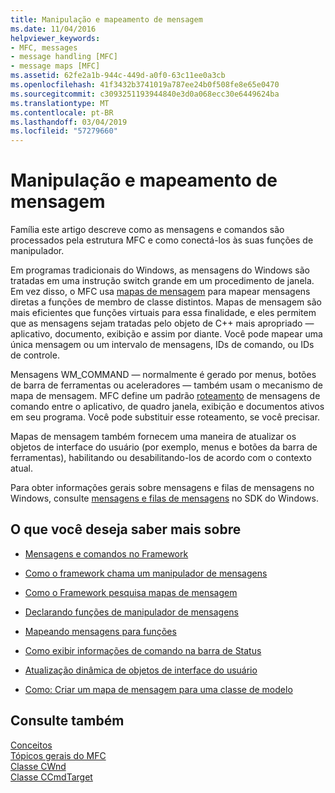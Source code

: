 ```yaml
---
title: Manipulação e mapeamento de mensagem
ms.date: 11/04/2016
helpviewer_keywords:
- MFC, messages
- message handling [MFC]
- message maps [MFC]
ms.assetid: 62fe2a1b-944c-449d-a0f0-63c11ee0a3cb
ms.openlocfilehash: 41f3432b3741019a787ee24b0f508fe8e65e0470
ms.sourcegitcommit: c3093251193944840e3d0a068ecc30e6449624ba
ms.translationtype: MT
ms.contentlocale: pt-BR
ms.lasthandoff: 03/04/2019
ms.locfileid: "57279660"
---
```

# <a name="message-handling-and-mapping"></a>Manipulação e mapeamento de mensagem

Família este artigo descreve como as mensagens e comandos são processados pela estrutura MFC e como conectá-los às suas funções de manipulador.

Em programas tradicionais do Windows, as mensagens do Windows são tratadas em uma instrução switch grande em um procedimento de janela. Em vez disso, o MFC usa [mapas de mensagem](../mfc/message-categories.md) para mapear mensagens diretas a funções de membro de classe distintos. Mapas de mensagem são mais eficientes que funções virtuais para essa finalidade, e eles permitem que as mensagens sejam tratadas pelo objeto de C++ mais apropriado — aplicativo, documento, exibição e assim por diante. Você pode mapear uma única mensagem ou um intervalo de mensagens, IDs de comando, ou IDs de controle.

Mensagens WM_COMMAND — normalmente é gerado por menus, botões de barra de ferramentas ou aceleradores — também usam o mecanismo de mapa de mensagem. MFC define um padrão [roteamento](../mfc/command-routing.md) de mensagens de comando entre o aplicativo, de quadro janela, exibição e documentos ativos em seu programa. Você pode substituir esse roteamento, se você precisar.

Mapas de mensagem também fornecem uma maneira de atualizar os objetos de interface do usuário (por exemplo, menus e botões da barra de ferramentas), habilitando ou desabilitando-los de acordo com o contexto atual.

Para obter informações gerais sobre mensagens e filas de mensagens no Windows, consulte [mensagens e filas de mensagens](/windows/desktop/winmsg/messages-and-message-queues) no SDK do Windows.

## <a name="what-do-you-want-to-know-more-about"></a>O que você deseja saber mais sobre

- [Mensagens e comandos no Framework](../mfc/messages-and-commands-in-the-framework.md)

- [Como o framework chama um manipulador de mensagens](../mfc/how-the-framework-calls-a-handler.md)

- [Como o Framework pesquisa mapas de mensagem](../mfc/how-the-framework-searches-message-maps.md)

- [Declarando funções de manipulador de mensagens](../mfc/declaring-message-handler-functions.md)

- [Mapeando mensagens para funções](../mfc/reference/mapping-messages-to-functions.md)

- [Como exibir informações de comando na barra de Status](../mfc/how-to-display-command-information-in-the-status-bar.md)

- [Atualização dinâmica de objetos de interface do usuário](../mfc/how-to-update-user-interface-objects.md)

- [Como: Criar um mapa de mensagem para uma classe de modelo](../mfc/how-to-create-a-message-map-for-a-template-class.md)

## <a name="see-also"></a>Consulte também

[Conceitos](../mfc/mfc-concepts.md)<br/>
[Tópicos gerais do MFC](../mfc/general-mfc-topics.md)<br/>
[Classe CWnd](../mfc/reference/cwnd-class.md)<br/>
[Classe CCmdTarget](../mfc/reference/ccmdtarget-class.md)
